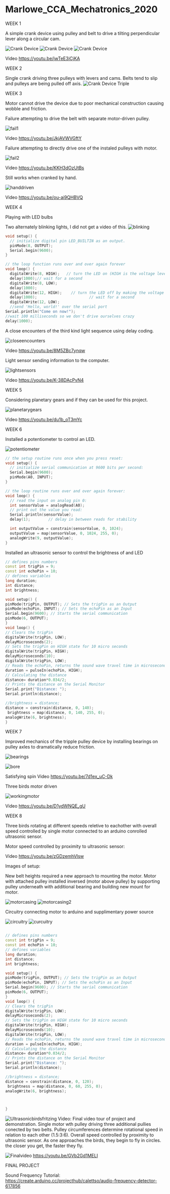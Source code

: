 # Marlowe_CCA_Mechatronics_2020

WEEK 1

A simple crank device using pulley and belt to drive a tilting perpendicular lever along a circular cam.

![Crank Device](/Week1/CrankDevice1.jpg)
![Crank Device](/Week1/CrankDevice2.jpg)
![Crank Device](/Week1/CrankDevice3.jpg)

Video
https://youtu.be/jwTeE3iCjKA




WEEK 2

Single crank driving three pulleys with levers and cams. Belts tend to slip and pulleys are being pulled off axis. 
![Crank Device Triple](/Week2/CrankDeviceTriple.gif)




WEEK 3

Motor cannot drive the device due to poor mechanical construction causing wobble and friction.

Failure attempting to drive the belt with separate motor-driven pulley.

![fail1](/Week3/fail1.jpg)

Video
https://youtu.be/JkjAVWVGftY

Failure attempting to directly drive one of the instaled pulleys with motor.

![fail2](/Week3/fail2.jpg)

Video
https://youtu.be/KKH3dOzUtBs

Still works when cranked by hand.

![handdriven](/Week3/handdriven.jpg)

Video
https://youtu.be/ou-ai9QHBVQ




WEEK 4

Playing with LED bulbs

Two alternately blinking lights, I did not get a video of this.
![blinking](/Week4/blinking.jpg)

```CPP
void setup() {
  // initialize digital pin LED_BUILTIN as an output.
  pinMode(8, OUTPUT);
  Serial.begin(9600);
}

// the loop function runs over and over again forever
void loop() {
  digitalWrite(8, HIGH);   // turn the LED on (HIGH is the voltage level)
  delay(1000);// wait for a second
  digitalWrite(8, LOW);
  delay(1000);
  digitalWrite(12, HIGH);    // turn the LED off by making the voltage LOW
  delay(1000);                       // wait for a second
  digitalWrite(12, LOW);
  //send 'Hello, world!' over the serial port
Serial.println("Come on now!");
//wait 100 milliseconds so we don't drive ourselves crazy
delay(1000);
```

A close encounters of the third kind light sequence using delay coding.

![closeencounters](/Week4/closeencounters.jpg)

Video
https://youtu.be/8M5ZBc7ynqw

Light sensor sending information to the computer.

![lightsensors](/Week4/lightsensors.jpg)

Video
https://youtu.be/K-38DAcPvN4




WEEK 5

Considering planetary gears and if they can be used for this project.

![planetarygears](/Week5/planetarygears.jpg)

Video
https://youtu.be/du1b_oT3mYc




WEEK 6

Installed a potentiometer to control an LED.

![potentiometer](/Week6/potentiometer.jpg)

```CPP
// the setup routine runs once when you press reset:
void setup() {
  // initialize serial communication at 9600 bits per second:
  Serial.begin(9600);
  pinMode(A0, INPUT);
}

// the loop routine runs over and over again forever:
void loop() {
  // read the input on analog pin 0:
  int sensorValue = analogRead(A0);
  // print out the value you read:
  Serial.println(sensorValue);
  delay(1);        // delay in between reads for stability

  int outputValue = constrain(sensorValue, 0, 1024);
  outputValue = map(sensorValue, 0, 1024, 255, 0);
  analogWrite(9, outputValue);  
}

```

Installed an ultrasonic sensor to control the brightness of and LED

```CPP
// defines pins numbers
const int trigPin = 9;
const int echoPin = 10;
// defines variables
long duration;
int distance;
int brightness;

void setup() {
pinMode(trigPin, OUTPUT); // Sets the trigPin as an Output
pinMode(echoPin, INPUT); // Sets the echoPin as an Input
Serial.begin(9600); // Starts the serial communication
pinMode(6, OUTPUT);
}
void loop() {
// Clears the trigPin
digitalWrite(trigPin, LOW);
delayMicroseconds(2);
// Sets the trigPin on HIGH state for 10 micro seconds
digitalWrite(trigPin, HIGH);
delayMicroseconds(10);
digitalWrite(trigPin, LOW);
// Reads the echoPin, returns the sound wave travel time in microseconds
duration = pulseIn(echoPin, HIGH);
// Calculating the distance
distance= duration*0.034/2;
// Prints the distance on the Serial Monitor
Serial.print("Distance: ");
Serial.println(distance);

//brightness = distance;
distance = constrain(distance, 0, 140);
 brightness = map(distance, 0, 140, 255, 0);
analogWrite(6, brightness);
}

```




WEEK 7

Improved mechanics of the tripple pulley device by installing bearings on pulley axles to dramatically reduce friction.


![bearings](/Week7/bearings.jpg)


![bore](/Week7/bore.jpg)

Satisfying spin Video
https://youtu.be/7d1ex_uC-Dk

Three birds motor driven

![workingmotor](/Week7/workingmotor.jpg)

Video
https://youtu.be/D1ydWNQE_gU

WEEK 8

Three birds rotating at different speeds reletive to eachother with overall speed controlled by single motor connected to an arduino conrolled ultrasonic sensor.

Motor speed controlled by proximity to ultrasonic sensor:

Video
https://youtu.be/zGDzemhVlsw

Images of setup:

New belt heights required a new approach to mounting the motor. Motor with attached pulley installed inversed (motor above pulley) by supporting pulley underneath with additional bearing and building new mount for motor.

![motorcasing](/Week8/motorcasing.jpg)
![motorcasing2](/Week8/motorcasing2.jpg)

Circuitry connecting motor to arduino and supplimentary power source

![circuitry](/Week8/circuitry.jpg)
![curcuitry](/Week8/curcuitry2.jpg)

```CPP

// defines pins numbers
const int trigPin = 9;
const int echoPin = 10;
// defines variables
long duration;
int distance;
int brightness;

void setup() {
pinMode(trigPin, OUTPUT); // Sets the trigPin as an Output
pinMode(echoPin, INPUT); // Sets the echoPin as an Input
Serial.begin(9600); // Starts the serial communication
pinMode(6, OUTPUT);
}
void loop() {
// Clears the trigPin
digitalWrite(trigPin, LOW);
delayMicroseconds(2);
// Sets the trigPin on HIGH state for 10 micro seconds
digitalWrite(trigPin, HIGH);
delayMicroseconds(10);
digitalWrite(trigPin, LOW);
// Reads the echoPin, returns the sound wave travel time in microseconds
duration = pulseIn(echoPin, HIGH);
// Calculating the distance
distance= duration*0.034/2;
// Prints the distance on the Serial Monitor
Serial.print("Distance: ");
Serial.println(distance);

//brightness = distance;
distance = constrain(distance, 0, 120);
 brightness = map(distance, 0, 60, 255, 0);
analogWrite(6, brightness);



}
```
![Ultrasonicbirdsfritzing](/Week9/Ultrasonicbirdsfritzing.jpg)
Video:
Final video tour of project and demonstration. Single motor wth pulley driving three additional pullies conected by two belts. Pulley circumferences determine rotational speed in relation to each other (1.5:3:6). Overall speed controlled by proximity to ultrasonic sensor. As one approaches the birds, they begin to fly in circles. the closer you get, the faster they fly.

![Finalvideo](/Week9/Finalvideo.jpg)
https://youtu.be/GVb2Gd1MELI


FINAL PROJECT

Sound Frequency Tutorial:
https://create.arduino.cc/projecthub/calettso/audio-frequency-detector-617856



